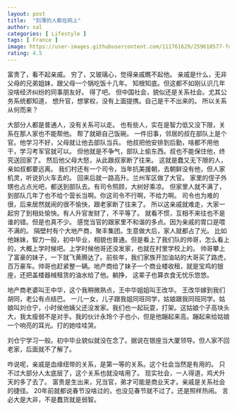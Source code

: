 ```yaml
---
layout: post
title:  "刻薄的人都在网上"
author: sal
categories: [ Lifestyle ]
tags: [ France ]
image: https://user-images.githubusercontent.com/111761629/259618577-fd39bba7-946d-41cf-837f-c9227741d87c.png
rating: 4.5
---
```


富贵了，看不起亲戚。
穷了，又玻璃心，觉得亲戚瞧不起他。
亲戚是什么，无非父母的兄弟姐妹，跟父母一个锅吃饭十几年。
知根知底。但这都不如刚认识几年没啥经济纠纷的同事朋友好。
得了吧。
但中国社会，貌似还是关系社会。尤其公务系统都知道，
想升官，想掌权，没有上面提携。自己是干不出来的。
所以关系从何而来？ 

大部分人都是普通人，没有关系可以走。
也有些人，实在是智力低又没下限，关系在那人家也不能帮他。
帮了就砸自己饭碗。
一件旧事，邻居的叔在部队上是个官。他学习不好，父母就让他去部队当兵。
他叔把他安排到后勤，啥都不用他干，学习考军官就可以。
但他就是不争气，部队上偷东西。叔也不能保住他，终究送回家了。
然后他父母大怒，从此跟叔家断了往来。
这就是蠢又无下限的人，亲如叔都要远离。
我们村还有一个司令，当年抗美援朝，去朝鲜没有他，但人家机灵，听说扒火车去的。
回来后就一路高升。兰州军区做了大官。
家里的侄子外甥也占点光吧，都送到部队去。有司令照顾，大树好乘凉。
但家里人就不满了，到部队几年了也不给个营长当啊。你这司令不行啊，不给力啊。
司令也为难的很，后来居然就闹的很不愉快，跟老家断了往来了。
所以这亲戚就难走，大家一起穷了到相处愉快。有人升官发财了，不平等了。
就看不惯，互相不来往也不是谁的错。但是也真不少。
感觉当官的跟家里不和谐的多点。因为亲戚的胃口是喂不满的。
隔壁村有个大地产商，聚丰集团。生意做大后，家人就都占了光。
比如他妹妹，智力一般，初中毕业，相貌也普通。但是看上了我们队的帅哥，怎么看上的，大概上学时候吧。上学时候他哥还没发家，也就在村里学校上的。
帅哥攀上了富豪的妹子，一下就飞黄腾达了。前些年，我们家族开加油站的大哥买了路虎，百万豪车。帅哥也赶紧整一辆。地产商给了妹子一个商业楼收租，就是宝鸡的银座，还把盖楼器械租赁的油水给了他。躺挣， 这辈子也算衣食无忧乐悠悠。

地产商老婆叫王中华，这个我稍微熟点，王中华姐姐叫王改华。
王改华嫁到我们胡同，老公有点结巴。 一儿一女，儿子跟我姐同班同学，姑娘跟我同班同学。姑娘叫刘仓宁，小时侯他姨父还没发家。我们也一起玩耍，打架。这姑娘个子高块头大，我太瘦弱不是对手。我的伙计永玲个子也小，但是他蹦起来高。蹦起来给姑娘一个响亮的耳光。打的她哇哇哭。

刘仓宁学习一般。初中毕业貌似就没在念了。据说在银座当大厦领导。但人家不回老家，后面就不了解了。

咋说呢，亲戚是血缘纽带的关系，是第一等的关系。这个社会当然是有用的。
只不过大部分人太底层了，这个关系也就没啥用了。
现实社会，一人得道，鸡犬升天的多了去了。
富贵是生出来，兄当官，弟才可能是商业天才。亲戚是关系社会的捷径。
20年前就都说春节没啥过的，也没见春节就不过了。还是照样热闹。
言必大是大非，不是蠢货就是弱智。
